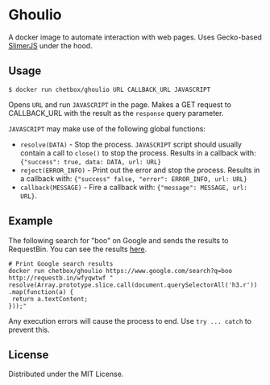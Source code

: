 # Ghoulio

A docker image to automate interaction with web pages.
Uses Gecko-based [SlimerJS](https://slimerjs.org/) under the hood.

## Usage

```shell
$ docker run chetbox/ghoulio URL CALLBACK_URL JAVASCRIPT
```

Opens `URL` and run `JAVASCRIPT` in the page. Makes a GET request to CALLBACK_URL with the result as the `response` query parameter.

`JAVASCRIPT` may make use of the following global functions:

- `resolve(DATA)` - Stop the process. `JAVASCRIPT` script should usually contain a call to `close()` to stop the process. Results in a callback with: `{"success": true, data: DATA, url: URL}`
- `reject(ERROR_INFO)` - Print out the error and stop the process. Results in a callback with: `{"success" false, "error": ERROR_INFO, url: URL}`
- `callback(MESSAGE)` - Fire a callback with: `{"message": MESSAGE, url: URL}`.

## Example

The following search for "boo" on Google and sends the results to RequestBin. You can see the results [here](http://requestb.in/wfyqwtwf).

```shell
# Print Google search results
docker run chetbox/ghoulio https://www.google.com/search?q=boo http://requestb.in/wfyqwtwf "
resolve(Array.prototype.slice.call(document.querySelectorAll('h3.r'))
.map(function(a) {
 return a.textContent;
}));"
```

Any execution errors will cause the process to end. Use `try ... catch` to prevent this.

## License

Distributed under the MIT License.

